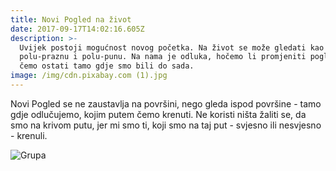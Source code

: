 ```yaml
---
title: Novi Pogled na život
date: 2017-09-17T14:02:16.605Z
description: >-
  Uvijek postoji mogućnost novog početka. Na život se može gledati kao na čašu
  polu-praznu i polu-punu. Na nama je odluka, hočemo li promjeniti pogled ili
  čemo ostati tamo gdje smo bili do sada.
image: /img/cdn.pixabay.com (1).jpg
---
```

Novi Pogled se ne zaustavlja na površini, nego gleda ispod površine - tamo gdje odlučujemo, kojim putem čemo krenuti. Ne koristi ništa žaliti se, da smo na krivom putu, jer mi smo ti, koji smo na taj put - svjesno ili nesvjesno - krenuli.

![Grupa](/img/mecfssa.org.png)


